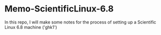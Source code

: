 # Memo-ScientificLinux-6.8

In this repo, I will make some notes for the process of setting up a Scientific Linux 6.8 machine ('ghk1')
